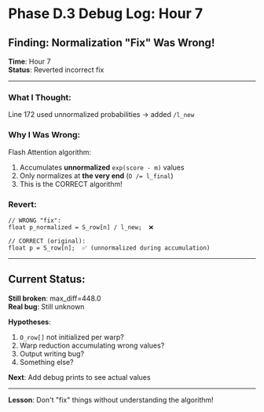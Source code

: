 # Phase D.3 Debug Log: Hour 7

## Finding: Normalization "Fix" Was Wrong!

**Time**: Hour 7  
**Status**: Reverted incorrect fix

---

### What I Thought:
Line 172 used unnormalized probabilities → added `/l_new`

### Why I Was Wrong:
Flash Attention algorithm:
1. Accumulates **unnormalized** `exp(score - m)` values
2. Only normalizes at **the very end** (`O /= l_final`)
3. This is the CORRECT algorithm!

### Revert:
```cuda
// WRONG "fix":
float p_normalized = S_row[n] / l_new;  ❌

// CORRECT (original):
float p = S_row[n];  ✅ (unnormalized during accumulation)
```

---

## Current Status:

**Still broken**: max_diff=448.0  
**Real bug**: Still unknown

**Hypotheses**:
1. `O_row[]` not initialized per warp?
2. Warp reduction accumulating wrong values?
3. Output writing bug?
4. Something else?

**Next**: Add debug prints to see actual values

---

**Lesson**: Don't "fix" things without understanding the algorithm!


